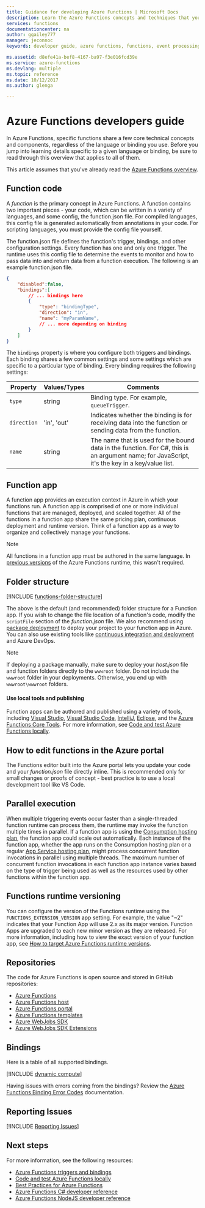```yaml
---
title: Guidance for developing Azure Functions | Microsoft Docs
description: Learn the Azure Functions concepts and techniques that you need to develop functions in Azure, across all programming languages and bindings.
services: functions
documentationcenter: na
author: ggailey777
manager: jeconnoc
keywords: developer guide, azure functions, functions, event processing, webhooks, dynamic compute, serverless architecture

ms.assetid: d8efe41a-bef8-4167-ba97-f3e016fcd39e
ms.service: azure-functions
ms.devlang: multiple
ms.topic: reference
ms.date: 10/12/2017
ms.author: glenga

---
```

# Azure Functions developers guide
In Azure Functions, specific functions share a few core technical concepts and components, regardless of the language or binding you use. Before you jump into learning details specific to a given language or binding, be sure to read through this overview that applies to all of them.

This article assumes that you've already read the [Azure Functions overview](functions-overview.md).

## Function code
A *function* is the primary concept in Azure Functions. A function contains two important pieces - your code, which can be written in a variety of languages, and some config, the function.json file. For compiled languages, this config file is generated automatically from annotations in your code. For scripting languages, you must provide the config file yourself.

The function.json file defines the function's trigger, bindings, and other configuration settings. Every function has one and only one trigger. The runtime uses this config file to determine the events to monitor and how to pass data into and return data from a function execution. The following is an example function.json file.

```json
{
    "disabled":false,
    "bindings":[
        // ... bindings here
        {
            "type": "bindingType",
            "direction": "in",
            "name": "myParamName",
            // ... more depending on binding
        }
    ]
}
```

The `bindings` property is where you configure both triggers and bindings. Each binding shares a few common settings and some settings which are specific to a particular type of binding. Every binding requires the following settings:

| Property | Values/Types | Comments |
| --- | --- | --- |
| `type` |string |Binding type. For example, `queueTrigger`. |
| `direction` |'in', 'out' |Indicates whether the binding is for receiving data into the function or sending data from the function. |
| `name` |string |The name that is used for the bound data in the function. For C#, this is an argument name; for JavaScript, it's the key in a key/value list. |

## Function app
A function app provides an execution context in Azure in which your functions run. A function app is comprised of one or more individual functions that are managed, deployed, and scaled together. All of the functions in a function app share the same pricing plan, continuous deployment and runtime version. Think of a function app as a way to organize and collectively manage your functions. 

> [!NOTE]
> All functions in a function app must be authored in the same language. In [previous versions](functions-versions.md) of the Azure Functions runtime, this wasn't required.

## Folder structure
[!INCLUDE [functions-folder-structure](../../includes/functions-folder-structure.md)]

The above is the default (and recommended) folder structure for a Function app. If you wish to change the file location of a function's code, modify the `scriptFile` section of the _function.json_ file. We also recommend using [package deployment](deployment-zip-push.md) to deploy your project to your function app in Azure. You can also use existing tools like [continuous integration and deployment](functions-continuous-deployment.md) and Azure DevOps.

> [!NOTE]
> If deploying a package manually, make sure to deploy your _host.json_ file and function folders directly to the `wwwroot` folder. Do not include the `wwwroot` folder in your deployments. Otherwise, you end up with `wwwroot\wwwroot` folders.

#### Use local tools and publishing
Function apps can be authored and published using a variety of tools, including [Visual Studio](./functions-develop-vs.md), [Visual Studio Code](functions-create-first-function-vs-code.md), [IntelliJ](./functions-create-maven-intellij.md), [Eclipse](./functions-create-maven-eclipse.md), and the [Azure Functions Core Tools](./functions-develop-local.md). For more information, see [Code and test Azure Functions locally](./functions-develop-local.md).

<!--NOTE: I've removed documentation on FTP, because it does not sync triggers on the consumption plan --glenga -->

## <a id="fileupdate"></a> How to edit functions in the Azure portal
The Functions editor built into the Azure portal lets you update your code and your *function.json* file directly inline. This is recommended only for small changes or proofs of concept - best practice is to use a local development tool like VS Code.

## Parallel execution
When multiple triggering events occur faster than a single-threaded function runtime can process them, the runtime may invoke the function multiple times in parallel.  If a function app is using the [Consumption hosting plan](functions-scale.md#how-the-consumption-and-premium-plans-work), the function app could scale out automatically.  Each instance of the function app, whether the app runs on the Consumption hosting plan or a regular [App Service hosting plan](../app-service/overview-hosting-plans.md), might process concurrent function invocations in parallel using multiple threads.  The maximum number of concurrent function invocations in each function app instance varies based on the type of trigger being used as well as the resources used by other functions within the function app.

## Functions runtime versioning

You can configure the version of the Functions runtime using the `FUNCTIONS_EXTENSION_VERSION` app setting. For example, the value "~2" indicates that your Function App will use 2.x as its major version. Function Apps are upgraded to each new minor version as they are released. For more information, including how to view the exact version of your function app, see [How to target Azure Functions runtime versions](set-runtime-version.md).

## Repositories
The code for Azure Functions is open source and stored in GitHub repositories:

* [Azure Functions](https://github.com/Azure/Azure-Functions)
* [Azure Functions host](https://github.com/Azure/azure-functions-host/)
* [Azure Functions portal](https://github.com/azure/azure-functions-ux)
* [Azure Functions templates](https://github.com/azure/azure-functions-templates)
* [Azure WebJobs SDK](https://github.com/Azure/azure-webjobs-sdk/)
* [Azure WebJobs SDK Extensions](https://github.com/Azure/azure-webjobs-sdk-extensions/)

## Bindings
Here is a table of all supported bindings.

[!INCLUDE [dynamic compute](../../includes/functions-bindings.md)]

Having issues with errors coming from the bindings? Review the [Azure Functions Binding Error Codes](functions-bindings-error-pages.md) documentation.

## Reporting Issues
[!INCLUDE [Reporting Issues](../../includes/functions-reporting-issues.md)]

## Next steps
For more information, see the following resources:

* [Azure Functions triggers and bindings](functions-triggers-bindings.md)
* [Code and test Azure Functions locally](./functions-develop-local.md)
* [Best Practices for Azure Functions](functions-best-practices.md)
* [Azure Functions C# developer reference](functions-reference-csharp.md)
* [Azure Functions NodeJS developer reference](functions-reference-node.md)
